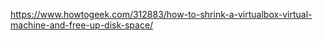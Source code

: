 https://www.howtogeek.com/312883/how-to-shrink-a-virtualbox-virtual-machine-and-free-up-disk-space/

